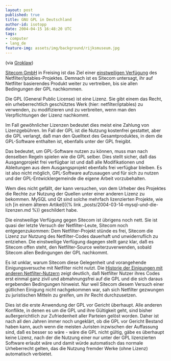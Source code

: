 ```yaml
---
layout: post
published: true
title: GNU GPL in Deutschland
author-id: isotopp
date: 2004-04-15 16:48:20 UTC
tags:
- computer
- lang_de
feature-img: assets/img/background/rijksmuseum.jpg
---
```

(via [Groklaw](http://www.groklaw.net/article.php?story=20040415115414858))

[Sitecom GmbH](http://www.sitecom.com/) in Freising ist das Ziel einer 
[einstweiligen Verfügung](http://www.netfilter.org/news/2004-04-15-sitecom-gpl.html) des
Netfilter/Iptables-Projektes. Demnach ist es Sitecom untersagt, ihr auf
Netfilter basierendes Produkt weiter zu vertreiben, bis sie allen
Bedingungen der GPL nachkommen.

Die GPL (General Public License) ist eine Lizenz. Sie gibt einem das Recht,
ein urheberrechtlich geschütztes Werk (hier: netfilter/iptables) zu
verwenden, zu modifizieren und zu verbreiten, wenn man den Verpflichtungen
der Lizenz nachkommt. 

Im Fall gewöhnlicher Lizenzen bedeutet dies meist eine Zahlung von
Lizenzgebühren. Im Fall der GPL ist die Nutzung kostenfrei gestattet, aber
die GPL verlangt, daß man den Quelltext des Gesamtproduktes, in dem die
GPL-Software enthalten ist, ebenfalls unter der GPL freigibt.

Das bedeutet, um GPL-Software nutzen zu können, muss man nach denselben
Regeln spielen wie die GPL selber. Dies stellt sicher, daß das
Ausgangprojekt frei verfügbar ist und daß alle Modifikationen und
Ableitungen aus dem Ausgangsprojekt ebenfalls frei verfügbar bleiben. Es ist
also nicht möglich, GPL-Software aufzusaugen und für sich zu nutzen und der
GPL-Entwicklergemeinde die eigene Arbeit vorzubehalten.

Wem dies nicht gefällt, der kann versuchen, von dem Urheber des Projektes
die Rechte zur Nutzung der Quellen unter einer anderen Lizenz zu bekommen.
MySQL und Qt sind solche mehrfach lizenzierten Projekte, wie ich
[in einem älteren Artikel]({% link _posts/2004-03-14-mysql-und-die-lizenzen.md %})
geschildert habe.

Die einstweilige Verfügung gegen Sitecom ist übrigens noch nett. Sie ist
quasi der letzte Versuch der Netfilter-Leute, Sitecom noch entgegenzukommen:
Dem Netfilter-Projekt stünde es frei, Sitecom die Lizenz zur Nutzung
des Netfilter-Codes dauerhaft und unwiderruflich zu entziehen. Die
einstweilige Verfügung dagegen stellt ganz klar, daß es Sitecom offen steht,
den Netfilter-Source weiterzuverwenden, sobald Sitecom allen Bedingungen
der GPL nachkommt.

Es ist unklar, warum Sitecom diese Gelegenheit und vorangehende
Einigungsversuche mit Netfilter nicht nutzt. Die
[Historie der Einigungen mit anderen Netfilter-Nutzern](http://www.netfilter.org/news.html) 
zeigt deutlich, daß
Netfilter Nutzer ihres Codes erst einmal ganz zivil und abmahnungsfrei auf
die GPL und die sich daraus ergebenden Bedingungen hinweist. Nur weil
Sitecom diesem Versuch einer gütlichen Einigung nicht nachgekommen war, sah
sich Netfilter gezwungen zu juristischen Mitteln zu greifen, um ihr Recht
durchzusetzen.

Dies ist die erste Anwendung der GPL vor Gericht überhaupt. Alle anderen
Konflikte, in denen es um die GPL und ihre Gültigkeit geht, sind bisher
außergerichtlich zur Zufriedenheit aller Parteien gelöst worden. Daher ist
nach all den Jahren immer noch ungeklärt, ob die GPL vor Gericht Bestand
haben kann, auch wenn die meisten Juristen inzwischen der Auffassung sind,
daß es besser so wäre - wäre die GPL nicht gültig, gäbe es überhaupt keine
Lizenz, nach der die Nutzung einer nur unter der GPL lizenzierten Software
erlaubt wäre und damit würde automatisch das normale Urheberrecht gelten,
das die Nutzung fremder Werke (ohne Lizenz) automatisch verbietet.
